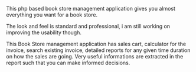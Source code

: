 This php based book store management application gives you almost everything you want for a book store.

The look and feel is standard and professional, i am still working on improving the usability though.

This Book Store management application has sales cart, calculator for the invoice, search existing invoice, detailed reports for any given time duration on how the sales are going. Very useful informations are extracted in the report such that you can make informed decisions.